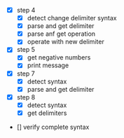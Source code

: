 - [x] step 4
    - [x] detect change delimiter syntax
    - [x] parse and get delimiter
    - [x] parse anf get operation
    - [x] operate with new delimiter
- [x] step 5
    -[x] get negative numbers
    -[x] print message
- [x] step 7
    -[x] detect syntax
    -[x] parse and get delimiter
- [x] step 8
    - [x] detect syntax
    - [x] get delimiters
- [] verify complete syntax